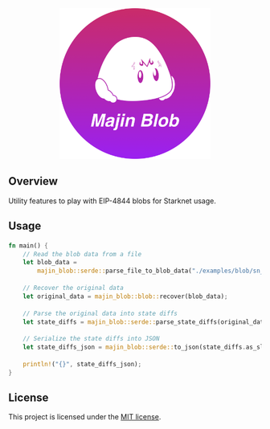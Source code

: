 <div align="center">
  <img src="docs/logo/logo - gradient bg.png" height="300"/>
</div>

## Overview

Utility features to play with EIP-4844 blobs for Starknet usage.

## Usage

```rust
fn main() {
    // Read the blob data from a file
    let blob_data =
        majin_blob::serde::parse_file_to_blob_data("./examples/blob/sn_blob_goerli.txt");

    // Recover the original data
    let original_data = majin_blob::blob::recover(blob_data);

    // Parse the original data into state diffs
    let state_diffs = majin_blob::serde::parse_state_diffs(original_data.as_slice());

    // Serialize the state diffs into JSON
    let state_diffs_json = majin_blob::serde::to_json(state_diffs.as_slice());

    println!("{}", state_diffs_json);
}

```

## License

This project is licensed under the [MIT license](LICENSE).
